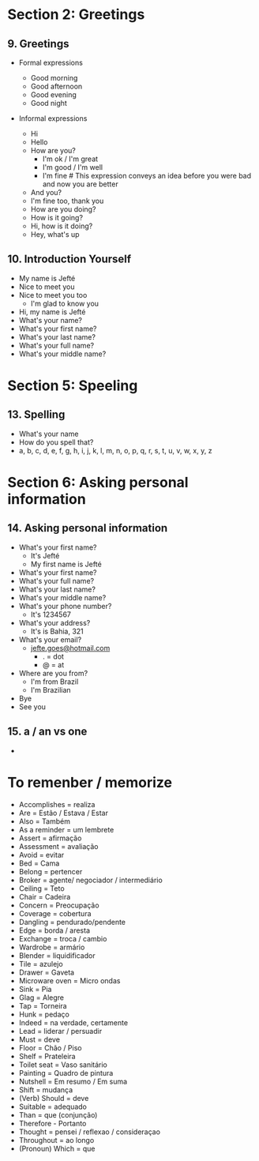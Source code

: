 # Section 2: Greetings
## 9. Greetings
- Formal expressions
  - Good morning
  - Good afternoon
  - Good evening
  - Good night

- Informal expressions
  - Hi
  - Hello
  - How are you?
    - I'm ok / I'm great
    - I'm good / I'm well
    - I'm fine # This expression conveys an idea before you were bad and now you are better
  - And you?
  - I'm fine too, thank you
  - How are you doing?
  - How is it going?
  - Hi, how is it doing?
  - Hey, what's up

## 10. Introduction Yourself
- My name is Jefté
- Nice to meet you
- Nice to meet you too
  - I'm glad to know you
- Hi, my name is Jefté
- What's your name?
- What's your first name?
- What's your last name?
- What's your full name?
- What's your middle name?

# Section 5: Speeling
## 13. Spelling
- What's your name
- How do you spell that?
- a, b, c, d, e, f, g, h, i, j, k, l, m, n, o, p, q, r, s, t, u, v, w, x, y, z

# Section 6: Asking personal information
## 14. Asking personal information
- What's your first name?
  - It's Jefté
  - My first name is Jefté
- What's your first name?
- What's your full name?
- What's your last name?
- What's your middle name?
- What's your phone number?
  - It's 1234567
- What's your address?
  - It's is Bahia, 321
- What's your email?
  - jefte.goes@hotmail.com
    - . = dot
    - @ = at
- Where are you from?
  - I'm from Brazil
  - I'm Brazilian
- Bye
- See you

## 15. a / an vs one
- 

# To remenber / memorize

- Accomplishes = realiza
- Are = Estão / Estava / Estar
- Also = Também
- As a reminder = um lembrete
- Assert = afirmação
- Assessment = avaliação
- Avoid = evitar
- Bed = Cama
- Belong = pertencer
- Broker = agente/ negociador / intermediário
- Ceiling = Teto
- Chair = Cadeira
- Concern = Preocupação
- Coverage = cobertura
- Dangling = pendurado/pendente
- Edge = borda / aresta
- Exchange = troca / cambio
- Wardrobe = armário
- Blender = liquidificador
- Tile = azulejo
- Drawer = Gaveta
- Microware oven = Micro ondas
- Sink = Pia
- Glag = Alegre
- Tap = Torneira
- Hunk = pedaço
- Indeed = na verdade, certamente
- Lead = liderar / persuadir
- Must =  deve
- Floor = Chão / Piso
- Shelf = Prateleira
- Toilet seat = Vaso sanitário
- Painting = Quadro de pintura
- Nutshell = Em resumo / Em suma
- Shift = mudança
- (Verb) Should = deve
- Suitable = adequado
- Than = que (conjunção)
- Therefore - Portanto
- Thought = pensei / reflexao / consideraçao
- Throughout = ao longo
- (Pronoun) Which = que